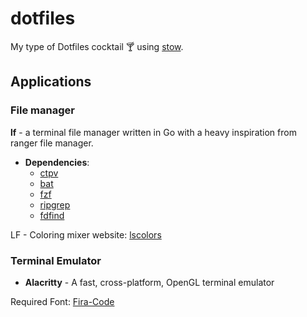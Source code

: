 # dotfiles
My type of Dotfiles cocktail :cocktail: using [stow](https://www.gnu.org/software/stow/).

## Applications
### File manager
**lf** - a terminal file manager written in Go with a heavy inspiration from ranger file manager.

* **Dependencies**:
    - [ctpv](https://github.com/NikitaIvanovV/ctpv)
    - [bat](https://github.com/sharkdp/bat)
    - [fzf](https://github.com/junegunn/fzf)
    - [ripgrep](https://github.com/BurntSushi/ripgrep)
    - [fdfind](https://github.com/sharkdp/fd)

LF - Coloring mixer website: [lscolors](https://geoff.greer.fm/lscolors/)

### Terminal Emulator
- **Alacritty** - A fast, cross-platform, OpenGL terminal emulator

Required Font: [Fira-Code](https://fonts.google.com/specimen/Fira+Code)
